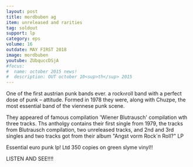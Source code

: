 ```yaml
---
layout: post
title: mordbuben ag
item: unreleased and rarities
tag: soldout
support: lp
category: eps
volume: 16
outdate: MAY FIRST 2018
image: mordbuben
youtube: ZUbquccDSjA
#focus:
#  name: october 2015 news!
#  description: OUT october 10<sup>th</sup> 2015
---
```


One of the first austrian punk bands ever. a rock`n`roll band with a perfect dose of punk – attitude. Formed in 1978 they were, along with Chuzpe, the most essential band of the viennese punk scene.

They appeared of famous compilation 'Wiener Blutrausch' compilation wth three tracks. Ths antholgy contains their first single from 1979, the tracks from Blutrausch compilation, two unreleased tracks, and 2nd and 3rd singles and two tracks got from their album "Angst vorm Rock´n Roll?" LP

Essential euro punk lp! Ltd 350 copies on green slyme vinyl!!

LISTEN AND SEE!!!!
